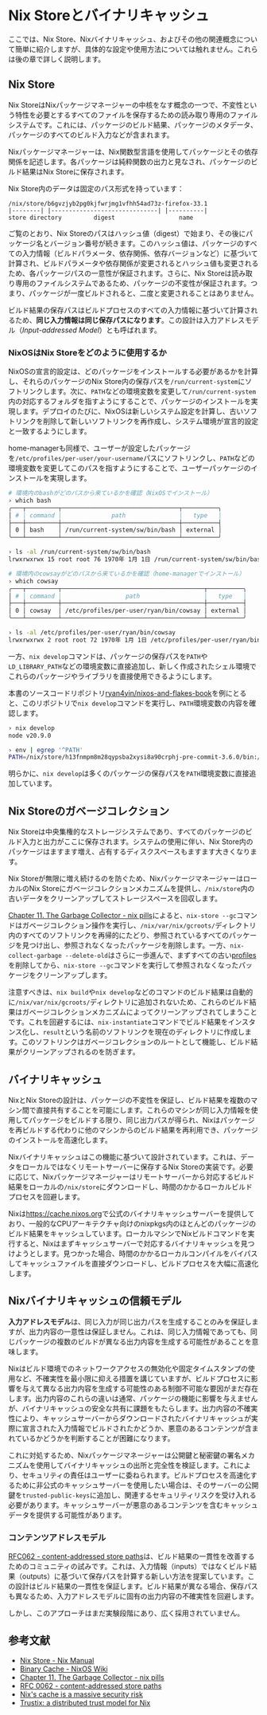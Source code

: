 # Nix Storeとバイナリキャッシュ

ここでは、Nix Store、Nixバイナリキャッシュ、およびその他の関連概念について簡単に紹介しますが、具体的な設定や使用方法については触れません。これらは後の章で詳しく説明します。

## Nix Store

Nix StoreはNixパッケージマネージャーの中核をなす概念の一つで、不変性という特性を必要とするすべてのファイルを保存するための読み取り専用のファイルシステムです。これには、パッケージのビルド結果、パッケージのメタデータ、パッケージのすべてのビルド入力などが含まれます。

Nixパッケージマネージャーは、Nix関数型言語を使用してパッケージとその依存関係を記述します。各パッケージは純粋関数の出力と見なされ、パッケージのビルド結果はNix Storeに保存されます。

Nix Store内のデータは固定のパス形式を持っています：

```
/nix/store/b6gvzjyb2pg0kjfwrjmg1vfhh54ad73z-firefox-33.1
|--------| |------------------------------| |----------|
store directory         digest                  name
```

ご覧のとおり、Nix Storeのパスはハッシュ値（digest）で始まり、その後にパッケージ名とバージョン番号が続きます。このハッシュ値は、パッケージのすべての入力情報（ビルドパラメータ、依存関係、依存バージョンなど）に基づいて計算され、ビルドパラメータや依存関係が変更されるとハッシュ値も変更されるため、各パッケージパスの一意性が保証されます。さらに、Nix Storeは読み取り専用のファイルシステムであるため、パッケージの不変性が保証されます。つまり、パッケージが一度ビルドされると、二度と変更されることはありません。

ビルド結果の保存パスはビルドプロセスのすべての入力情報に基づいて計算されるため、**同じ入力情報は同じ保存パスになります**。この設計は入力アドレスモデル（_Input-addressed Model_）とも呼ばれます。

### NixOSはNix Storeをどのように使用するか

NixOSの宣言的設定は、どのパッケージをインストールする必要があるかを計算し、それらのパッケージのNix Store内の保存パスを`/run/current-system`にソフトリンクします。次に、`PATH`などの環境変数を変更して`/run/current-system`内の対応するフォルダを指すようにすることで、パッケージのインストールを実現します。デプロイのたびに、NixOSは新しいシステム設定を計算し、古いソフトリンクを削除して新しいソフトリンクを再作成し、システム環境が宣言的設定と一致するようにします。

home-managerも同様で、ユーザーが設定したパッケージを`/etc/profiles/per-user/your-username`パスにソフトリンクし、`PATH`などの環境変数を変更してこのパスを指すようにすることで、ユーザーパッケージのインストールを実現します。

```bash
# 環境内のbashがどのパスから来ているかを確認（NixOSでインストール）
› which bash
╭───┬─────────┬─────────────────────────────────┬──────────╮
│ # │ command │              path               │   type   │
├───┼─────────┼─────────────────────────────────┼──────────┤
│ 0 │ bash    │ /run/current-system/sw/bin/bash │ external │
╰───┴─────────┴─────────────────────────────────┴──────────╯

› ls -al /run/current-system/sw/bin/bash
lrwxrwxrwx 15 root root 76 1970年 1月 1日 /run/current-system/sw/bin/bash -> /nix/store/1zslabm02hi75anb2w8zjrqwzgs0vrs3-bash-interactive-5.2p26/bin/bash

# 環境内のcowsayがどのパスから来ているかを確認（home-managerでインストール）
› which cowsay
╭───┬─────────┬────────────────────────────────────────┬──────────╮
│ # │ command │                  path                  │   type   │
├───┼─────────┼────────────────────────────────────────┼──────────┤
│ 0 │ cowsay  │ /etc/profiles/per-user/ryan/bin/cowsay │ external │
╰───┴─────────┴────────────────────────────────────────┴──────────╯

› ls -al /etc/profiles/per-user/ryan/bin/cowsay
lrwxrwxrwx 2 root root 72 1970年 1月 1日 /etc/profiles/per-user/ryan/bin/cowsay -> /nix/store/w2czyf82gxz4vy9kzsdhr88112bmc0c1-home-manager-path/bin/cowsay
```

一方、`nix develop`コマンドは、パッケージの保存パスを`PATH`や`LD_LIBRARY_PATH`などの環境変数に直接追加し、新しく作成されたシェル環境でこれらのパッケージやライブラリを直接使用できるようにします。

本書のソースコードリポジトリ[ryan4yin/nixos-and-flakes-book](https://github.com/ryan4yin/nixos-and-flakes-book)を例にとると、このリポジトリで`nix develop`コマンドを実行し、`PATH`環境変数の内容を確認します。

```bash
› nix develop
node v20.9.0

› env | egrep '^PATH'
PATH=/nix/store/h13fnmpm8m28qypsba2xysi8a90crphj-pre-commit-3.6.0/bin:/nix/store/2mqyvwp96d4jynsnzgacdk5rg1kx2a9a-node2nix-1.11.0/bin:/nix/store/a1hckfqzyys4rfgbdy5kmb5w0zdr55i5-nodejs-20.9.0/bin:/nix/store/gjrfcl2bhv7kbj883k7b18n2aprgv4rf-pnpm-8.10.2/bin:/nix/store/z6jfxqyj1wq62iv1gn5b5d9ms6qigkg0-yarn-1.22.19/bin:/nix/store/2k5irl2cfw5m37r3ibmpq4f7jndb41a8-prettier-3.0.3/bin:/nix/store/zrs710jpfn7ngy5z4c6rrwwjq33b2a0y-git-2.42.0/bin:/nix/store/dkmyyrkyl0racnhsaiyf7rxf43yxhx92-typos-1.16.23/bin:/nix/store/imli2in1nr1h8qh7zh62knygpl2zj66l-alejandra-3.0.0/bin:/nix/store/85jldj870vzcl72yz03labc93bwvqayx-patchelf-0.15.0/bin:/nix/store/90h6k8ylkgn81k10190v5c9ldyjpzgl9-gcc-wrapper-12.3.0/bin:/nix/store/hf2gy3km07d5m0p1lwmja0rg9wlnmyr7-gcc-12.3.0/bin:/nix/store/cx01qk0qyylvkgisbwc7d3pk8sliccgh-glibc-2.38-27-bin/bin:/nix/store/bblyj5b3ii8n6v4ra0nb37cmi3lf8rz9-coreutils-9.3/bin:/nix/store/1alqjnr40dsk7cl15l5sn5y2zdxidc1v-binutils-wrapper-2.40/bin:/nix/store/1fn92b0783crypjcxvdv6ycmvi27by0j-binutils-2.40/bin:/nix/store/bblyj5b3ii8n6v4ra0nb37cmi3lf8rz9-coreutils-9.3/bin:/nix/store/l974pi8a5yqjrjlzmg6apk0jwjv81yqw-findutils-4.9.0/bin:/nix/store/8q25nyfirzsng6p57yp8hsaldqqbc7dg-diffutils-3.10/bin:/nix/store/9c5qm297qnvwcf7j0gm01qrslbiqz8rs-gnused-4.9/bin:/nix/store/rx2wig5yhpbwhnqxdy4z7qivj9ln7fab-gnugrep-3.11/bin:/nix/store/7wfya2k95zib8jl0jk5hnbn856sqcgfk-gawk-5.2.2/bin:/nix/store/xpidksbd07in3nd4sjx79ybwwy81b338-gnutar-1.35/bin:/nix/store/202iqv4bd7lh6f7fpy48p7q4d96lqdp7-gzip-1.13/bin:/nix/store/ik7jardq92dxw3fnz3vmlcgi9c8dwwdq-bzip2-1.0.8-bin/bin:/nix/store/v4iswb5kwj33l46dyh2zqh0nkxxlr3mz-gnumake-4.4.1/bin:/nix/store/q1c2flcykgr4wwg5a6h450hxbk4ch589-bash-5.2-p15/bin:/nix/store/cbj1ph7zi009m53hxs90idl1f5i9i941-patch-2.7.6/bin:/nix/store/76z4cjs7jj45ixk12yy6k5z2q2djk2jb-xz-5.4.4-bin/bin:/nix/store/qmfxld7qhk8qxlkx1cm4bkplg1gh6jgj-file-5.45/bin:/home/ryan/.local/bin:/home/ryan/go/bin:/home/ryan/.config/emacs/bin:/home/ryan/.local/bin:/home/ryan/go/bin:/home/ryan/.config/emacs/bin:/nix/store/jsc6jydv5zjpb3dvh0lxw2dzxmv3im9l-kitty-0.32.1/bin:/nix/store/ihpdcszhj8bdmyr0ygvalqw9zagn0jjz-imagemagick-7.1.1-28/bin:/nix/store/2bm2yd5jqlwf6nghlyp7z88g28j9n8r0-ncurses-6.4-dev/bin:/run/wrappers/bin:/guix/current/bin:/home/ryan/.guix-home/profile/bin:/home/ryan/.guix-profile/bin:/home/ryan/.nix-profile/bin:/nix/profile/bin:/home/ryan/.local/state/nix/profile/bin:/etc/profiles/per-user/ryan/bin:/nix/var/nix/profiles/default/bin:/run/current-system/sw/bin:/nix/store/c53f8hagyblvx52zylsnqcc0b3nxbrcl-binutils-wrapper-2.40/bin:/nix/store/fpagbmzdplgky01grwhxcsazvhynv1nz-pciutils-3.10.0/bin:/nix/store/4cjqvbp1jbkps185wl8qnbjpf8bdy8j9-gcc-wrapper-13.2.0/bin
```

明らかに、`nix develop`は多くのパッケージの保存パスを`PATH`環境変数に直接追加しています。

## Nix Storeのガベージコレクション

Nix Storeは中央集権的なストレージシステムであり、すべてのパッケージのビルド入力と出力がここに保存されます。システムの使用に伴い、Nix Store内のパッケージはますます増え、占有するディスクスペースもますます大きくなります。

Nix Storeが無限に増え続けるのを防ぐため、NixパッケージマネージャーはローカルのNix Storeにガベージコレクションメカニズムを提供し、`/nix/store`内の古いデータをクリーンアップしてストレージスペースを回収します。

[Chapter 11. The Garbage Collector - nix pills](https://nixos.org/guides/nix-pills/garbage-collector)によると、`nix-store --gc`コマンドはガベージコレクション操作を実行し、`/nix/var/nix/gcroots/`ディレクトリ内のすべてのソフトリンクを再帰的にたどり、参照されているすべてのパッケージを見つけ出し、参照されなくなったパッケージを削除します。一方、`nix-collect-garbage --delete-old`はさらに一歩進んで、まずすべての古い[profiles](https://nixos.org/manual/nix/stable/command-ref/files/profiles)を削除してから、`nix-store --gc`コマンドを実行して参照されなくなったパッケージをクリーンアップします。

注意すべきは、`nix build`や`nix develop`などのコマンドのビルド結果は自動的に`/nix/var/nix/gcroots/`ディレクトリに追加されないため、これらのビルド結果はガベージコレクションメカニズムによってクリーンアップされてしまうことです。これを回避するには、`nix-instantiate`コマンドでビルド結果をインスタンス化し、`result`という名前のソフトリンクを現在のディレクトリに作成します。このソフトリンクはガベージコレクションのルートとして機能し、ビルド結果がクリーンアップされるのを防ぎます。

## バイナリキャッシュ

NixとNix Storeの設計は、パッケージの不変性を保証し、ビルド結果を複数のマシン間で直接共有することを可能にします。これらのマシンが同じ入力情報を使用してパッケージをビルドする限り、同じ出力パスが得られ、Nixはパッケージを再ビルドする代わりに他のマシンからのビルド結果を再利用でき、パッケージのインストールを高速化します。

Nixバイナリキャッシュはこの機能に基づいて設計されています。これは、データをローカルではなくリモートサーバーに保存するNix Storeの実装です。必要に応じて、Nixパッケージマネージャーはリモートサーバーから対応するビルド結果をローカルの`/nix/store`にダウンロードし、時間のかかるローカルビルドプロセスを回避します。

Nixは<https://cache.nixos.org>で公式のバイナリキャッシュサーバーを提供しており、一般的なCPUアーキテクチャ向けのnixpkgs内のほとんどのパッケージのビルド結果をキャッシュしています。ローカルマシンでNixビルドコマンドを実行すると、Nixはまずキャッシュサーバーで対応するバイナリキャッシュを見つけようとします。見つかった場合、時間のかかるローカルコンパイルをバイパスしてキャッシュファイルを直接ダウンロードし、ビルドプロセスを大幅に高速化します。

## Nixバイナリキャッシュの信頼モデル

**入力アドレスモデル**は、同じ入力が同じ出力パスを生成することのみを保証しますが、出力内容の一意性は保証しません。これは、同じ入力情報であっても、同じパッケージの複数のビルドが異なる出力内容を生成する可能性があることを意味します。

Nixはビルド環境でのネットワークアクセスの無効化や固定タイムスタンプの使用など、不確実性を最小限に抑える措置を講じていますが、ビルドプロセスに影響を与えて異なる出力内容を生成する可能性のある制御不可能な要因がまだ存在します。出力内容のこれらの違いは通常、パッケージの機能に影響を与えませんが、バイナリキャッシュの安全な共有に課題をもたらします。出力内容の不確実性により、キャッシュサーバーからダウンロードされたバイナリキャッシュが実際に宣言された入力情報でビルドされたかどうか、悪意のあるコンテンツが含まれているかどうかを判断することが困難になります。

これに対処するため、Nixパッケージマネージャーは公開鍵と秘密鍵の署名メカニズムを使用してバイナリキャッシュの出所と完全性を検証します。これにより、セキュリティの責任はユーザーに委ねられます。ビルドプロセスを高速化するために非公式のキャッシュサーバーを使用したい場合は、そのサーバーの公開鍵を`trusted-public-keys`に追加し、関連するセキュリティリスクを受け入れる必要があります。キャッシュサーバーが悪意のあるコンテンツを含むキャッシュデータを提供する可能性があります。

### コンテンツアドレスモデル

[RFC062 - content-addressed store paths](https://github.com/NixOS/rfcs/blob/master/rfcs/0062-content-addressed-paths.md)は、ビルド結果の一貫性を改善するためのコミュニティの試みです。これは、入力情報（inputs）ではなくビルド結果（outputs）に基づいて保存パスを計算する新しい方法を提案しています。この設計はビルド結果の一貫性を保証します。ビルド結果が異なる場合、保存パスも異なるため、入力アドレスモデルに固有の出力内容の不確実性を回避します。

しかし、このアプローチはまだ実験段階にあり、広く採用されていません。

## 参考文献

- [Nix Store - Nix Manual](https://nixos.org/manual/nix/stable/store/)
- [Binary Cache - NixOS Wiki](https://wiki.nixos.org/wiki/Binary_Cache)
- [Chapter 11. The Garbage Collector - nix pills](https://nixos.org/guides/nix-pills/garbage-collector)
- [RFC 0062 - content-addressed store paths](https://github.com/NixOS/rfcs/blob/master/rfcs/0062-content-addressed-paths.md)
- [Nix's cache is a massive security risk](https://blog.aofei.org/posts/2023-02-20-nix-cache-is-a-massive-security-risk.html)
- [Trustix: a distributed trust model for Nix](https://discourse.nixos.org/t/trustix-a-distributed-trust-model-for-nix/10459)
